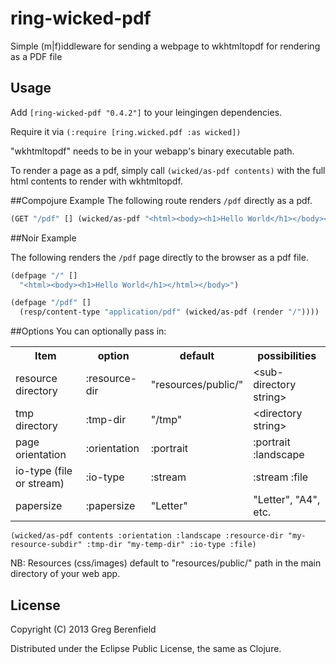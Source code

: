 # ring-wicked-pdf

Simple (m|f)iddleware for sending a webpage to wkhtmltopdf for rendering as a PDF
file

## Usage

Add `[ring-wicked-pdf "0.4.2"]` to your leingingen dependencies.

Require it via `(:require [ring.wicked.pdf :as wicked])`

"wkhtmltopdf" needs to be in your webapp's binary executable path.

To render a page as a pdf, simply call `(wicked/as-pdf contents)` with the full html contents to render with wkhtmltopdf.

##Compojure Example
The following route renders `/pdf` directly as a pdf.

```clojure
(GET "/pdf" [] (wicked/as-pdf "<html><body><h1>Hello World</h1></body></html>"))
```

##Noir Example

The following renders the `/pdf` page directly to the
browser as a pdf file.

```clojure
(defpage "/" []
  "<html><body><h1>Hello World</h1></html></body>")

(defpage "/pdf" []
  (resp/content-type "application/pdf" (wicked/as-pdf (render "/"))))
```

##Options
You can optionally pass in:
<table>
  <tr><th>Item</th><th>option</th><th>default</th><th>possibilities</td></tr>
  <tr><td>resource directory</td><td>:resource-dir</td><td>"resources/public/"</td><td>&lt;sub-directory string&gt;</tr>
  <tr><td>tmp directory</td><td>:tmp-dir</td><td>"/tmp"</td><td>&lt;directory string&gt;</tr>
  <tr><td>page orientation</td><td>:orientation</td><td>:portrait</td><td>:portrait :landscape</td></tr>
  <tr><td>io-type (file or stream)</td><td>:io-type</td><td>:stream</td><td> :stream :file</td></tr>
  <tr><td>papersize</td><td>:papersize</td><td>"Letter"</td><td>"Letter", "A4", etc.</td></tr>
</table>

`(wicked/as-pdf contents :orientation :landscape :resource-dir "my-resource-subdir" :tmp-dir "my-temp-dir" :io-type :file)`


NB: Resources (css/images) default to "resources/public/" path in the main directory of your web app.

## License

Copyright (C) 2013 Greg Berenfield

Distributed under the Eclipse Public License, the same as Clojure.
